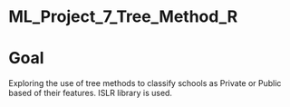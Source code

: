 # ML_Project_7_Tree_Method_R

# Goal
Exploring the use of tree methods to classify schools as Private or Public based of their features. 
ISLR library is used. 
